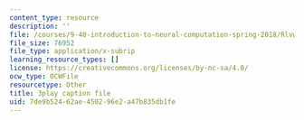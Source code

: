 ```yaml
---
content_type: resource
description: ''
file: /courses/9-40-introduction-to-neural-computation-spring-2018/Rlvwagd2BmY_captions.vtt
file_size: 76952
file_type: application/x-subrip
learning_resource_types: []
license: https://creativecommons.org/licenses/by-nc-sa/4.0/
ocw_type: OCWFile
resourcetype: Other
title: 3play caption file
uid: 7de9b524-62ae-4502-96e2-a47b835db1fe
---
```

